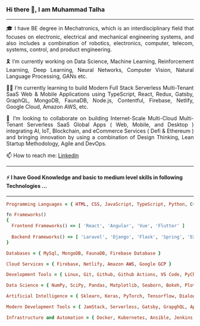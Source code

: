 ### Hi there 👋, I am Muhammad Talha

<hr/>

<p style="text-align: justify"> 🎓 I have BE degree in Mechatronics, which is an interdisciplinary field that focuses on  electronic, electrical and mechanical engineering systems, and also includes a combination of robotics, electronics, computer, telecom, systems, control, and product engineering.<p/>

<p style="text-align: justify"> 🎗️ I’m currently working on Data Science, Machine Learning, Reinforcement Learning, Deep Learning, Neural Networks, Computer Vision, Natural Language Processing, GANs etc. <p/>

<p style="text-align: justify"> 👨‍💻 I’m currently learning to build Modern Full Stack Serverless Multi-Tenant SaaS Web & Mobile Applications using TypeScript, React, Redux, Gatsby, GraphQL, MongoDB, FaunaDB, Node.js, Contentful, Firebase, Netlify, Google Cloud, Amazon AWS, etc. <p/>

<p style="text-align: justify"> 🤝 I’m looking to collaborate on building Internet-Scale Multi-Cloud Multi-Tenant Serverless SaaS Global Apps ( Web, Mobile, and Desktop ) integrating AI, IoT, Blockchain, and eCommerce Services ( Defi & Ethereum ) and bringing innovation by using a combination of Design Thinking, Lean Startup Methodology, Agile and DevOps. <p/>

<p> 📫 How to reach me: <a href="https://www.linkedin.com/in/muhammad-talha-8418a81bb/">Linkedin<a/> <p/>

<hr/>

#### ⚡ I have Good Knowledge and basic to medium level skills in following Technologies ...

<hr/>

```ruby
Programming Languages = { HTML, CSS, JavaScript, TypeScript, Python, C++, Java, C#, PHP, Dart, Rust }
```

```ruby
fn Frameworks()
{
  Frontend Frameworks() => [ 'React', 'Angular', 'Vue', 'Flutter' ]
  
  Backend Frameworks() => [ 'Laravel', 'Django', 'Flask', 'Spring', 'Express', 'Node.js', 'Deno.js' ]
}
```

```ruby
Databases = { MySql, MongoDB, FaunaDB, Firebase Database }
```

```ruby
Cloud Services = { Firebase, Netlify, Amazon AWS, Google GCP }
```

```ruby
Development Tools = { Linux, Git, Github, Github Actions, VS Code, PyCharm, Intellij IDEA, Jupyter, Colab }
```

```ruby
Data Science = { NumPy, SciPy, Pandas, Matplotlib, Seaborn, Bokeh, Plotly, Tableau, Power BI }
```

```ruby
Artificial Intelligence = { Sklearn, Keras, PyTorch, Tensorflow, Dialogflow }
```

```ruby
Modern Development Tools = { JamStack, Serverless, Gatsby, GrapghQL, Apollo, Contentful, Storybook }
```

```ruby
Infrastructure and Automation = { Docker, Kubernetes, Ansible, Jenkins, Terraform }
```
